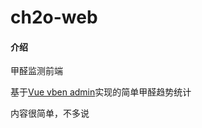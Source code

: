 # ch2o-web

#### 介绍
甲醛监测前端

基于[Vue vben admin](https://github.com/anncwb/vue-vben-admin.git)实现的简单甲醛趋势统计

内容很简单，不多说